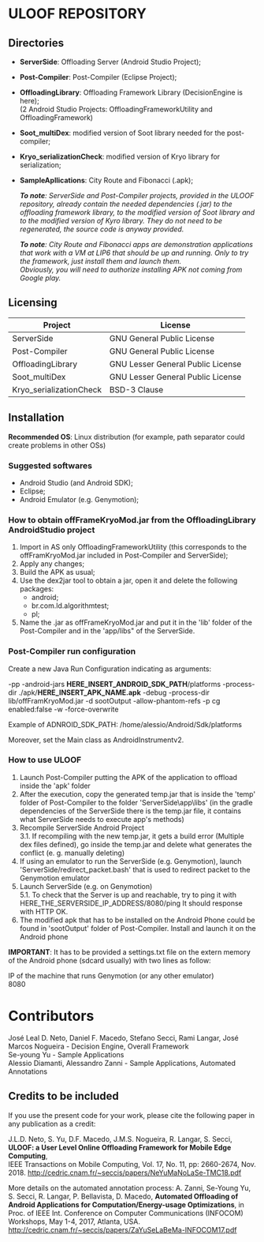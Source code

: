 # ULOOF REPOSITORY

## Directories
* **ServerSide**: Offloading Server (Android Studio Project);

* **Post-Compiler**: Post-Compiler (Eclipse Project);  

* **OffloadingLibrary**: Offloading Framework Library (DecisionEngine is here);  
(2 Android Studio Projects: OffloadingFrameworkUtility and OffloadingFramework)  

* **Soot_multiDex**: modified version of Soot library needed for the post-compiler;

* **Kryo_serializationCheck**: modified version of Kryo library for serialization;

* **SampleApllications**: City Route and Fibonacci (.apk);  
      
    _**To note**: ServerSide and Post-Compiler projects, provided in the ULOOF repository, already contain the needed dependencies (.jar) to the offloading framework library,
	to the modified version of Soot library and to the modified version of Kyro library. They do not need to be regenerated, the source code is anyway provided._  
    
    _**To note**: City Route and Fibonacci apps are demonstration applications that work with a VM at LIP6 that should be up and running. Only to try the framework, just install them and launch them.  
Obviously, you will need to authorize installing APK not coming from Google play._

## Licensing
        
Project | License
--------|--------
ServerSide | GNU General Public License 
Post-Compiler | GNU General Public License
OffloadingLibrary | GNU Lesser General Public License
Soot_multiDex | GNU Lesser General Public License
Kryo_serializationCheck | BSD-3 Clause

## Installation
**Recommended OS**: Linux distribution (for example, path separator could create problems in other OSs)

### Suggested softwares
* Android Studio (and Android SDK);
* Eclipse;
* Android Emulator (e.g. Genymotion);

### How to obtain offFrameKryoMod.jar from the OffloadingLibrary AndroidStudio project
1. Import in AS only OffloadingFrameworkUtility (this corresponds to the offFramKryoMod.jar included in Post-Compiler and ServerSide);
2. Apply any changes;
3. Build the APK as usual;
4. Use the dex2jar tool to obtain a jar, open it and delete the following packages:
	* android;
	* br.com.ld.algorithmtest;
	* pl;
5. Name the .jar as offFrameKryoMod.jar and put it in the 'lib' folder of the Post-Compiler and in the 'app/libs" of the ServerSide.

### Post-Compiler run configuration
Create a new Java Run Configuration indicating as arguments:  
  
-pp -android-jars **HERE_INSERT_ANDROID_SDK_PATH**/platforms -process-dir ./apk/**HERE_INSERT_APK_NAME.apk** 
-debug -process-dir lib/offFramKryoMod.jar -d sootOutput -allow-phantom-refs -p cg enabled:false -w -force-overwrite  
  
  Example of ADNROID_SDK_PATH: /home/alessio/Android/Sdk/platforms  
  
  Moreover, set the Main class as AndroidInstrumentv2.


### How to use ULOOF
1. Launch Post-Compiler putting the APK of the application to offload inside the 'apk' folder
2. After the execution, copy the generated temp.jar that is inside the 'temp' folder of Post-Compiler to the folder 'ServerSide\app\libs'
	(in the gradle dependencies of the ServerSide there is the temp.jar file, it contains what ServerSide needs to execute app's methods)
3. Recompile ServerSide Android Project  
3.1. If recompiling with the new temp.jar, it gets a build error (Multiple dex files defined), go inside the temp.jar and delete what generates the conflict (e. g. manually deleting)
4. If using an emulator to run the ServerSide (e.g. Genymotion), launch 'ServerSide/redirect_packet.bash' that is used to redirect packet to the Genymotion emulator
5. Launch ServerSide (e.g. on Genymotion)  
5.1. To check that the Server is up and reachable, try to ping it with HERE_THE_SERVERSIDE_IP_ADDRESS/8080/ping
		It should response with HTTP OK.
6. The modified apk that has to be installed on the Android Phone could be found in 'sootOutput' folder of Post-Compiler. Install and launch it on the Android phone

**IMPORTANT**: It has to be provided a settings.txt file on the extern memory of the Android phone (sdcard usually) with two lines as follow:
  
  IP of the machine that runs Genymotion (or any other emulator)  
  8080
  
# Contributors
José Leal D. Neto, Daniel F. Macedo, Stefano Secci, Rami Langar, José Marcos Nogueira - Decision Engine, Overall Framework  
Se-young Yu - Sample Applications  
Alessio Diamanti, Alessandro Zanni - Sample Applications, Automated Annotations

## Credits to be included

If you use the present code for your work, please cite the following paper in any publication as a credit:

J.L.D. Neto, S. Yu, D.F. Macedo, J.M.S. Nogueira, R. Langar, S. Secci,  
**ULOOF: a User Level Online Offloading Framework for Mobile Edge Computing**,  
IEEE Transactions on Mobile Computing, Vol. 17, No. 11, pp:  2660-2674, Nov. 2018.
http://cedric.cnam.fr/~seccis/papers/NeYuMaNoLaSe-TMC18.pdf

More details on the automated annotation process:
A. Zanni, Se-Young Yu, S. Secci, R. Langar, P. Bellavista, D. Macedo, 
**Automated Offloading of Android Applications for Computation/Energy-usage Optimizations**, in Proc. of IEEE Int. Conference on Computer Communications (INFOCOM) Workshops, May 1-4, 2017, Atlanta, USA. 
http://cedric.cnam.fr/~seccis/papers/ZaYuSeLaBeMa-INFOCOM17.pdf
